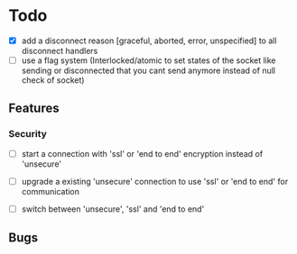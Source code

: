 ﻿# Todo

- [x] add a disconnect reason [graceful, aborted, error, unspecified] to all disconnect handlers
- [ ] use a flag system (Interlocked/atomic to set states of the socket like sending or disconnected that you cant send anymore instead of null check of socket)

## Features

### Security

- [ ] start a connection with 'ssl' or 'end to end' encryption instead of 'unsecure'
- [ ] upgrade a existing 'unsecure' connection to use 'ssl' or 'end to end' for communication
- [ ] switch between 'unsecure', 'ssl' and 'end to end'


## Bugs


